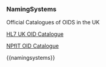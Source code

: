 ### NamingSystems

Official Catalogues of OIDS in the UK 

[HL7 UK OID Catalogue](https://www.hl7.org.uk/standards/object-identifiers-oids/hl7-uk-issued-oids/)

[NPfIT OID Catalogue](https://data.developer.nhs.uk/dms/mim/4.2.00/External%20Documents/OID/NPfIT%20OID%20Catalogue.htm)

{{namingsystems}}
